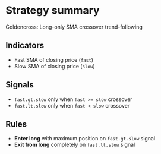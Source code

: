 # Strategy summary

Goldencross: Long-only SMA crossover trend-following


## Indicators

* Fast SMA of closing price (`fast`)
* Slow SMA of closing price (`slow`)


## Signals

* `fast.gt.slow` only when `fast >= slow` crossover
* `fast.lt.slow` only when `fast < slow` crossover


## Rules

* **Enter long** with maximum position on `fast.gt.slow` signal
* **Exit from long** completely on `fast.lt.slow` signal

